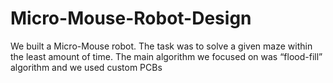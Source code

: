# Micro-Mouse-Robot-Design
We built a Micro-Mouse robot. The task was to solve a given maze within the least amount of time. The main algorithm we focused on was “flood-fill” algorithm and we used custom PCBs
